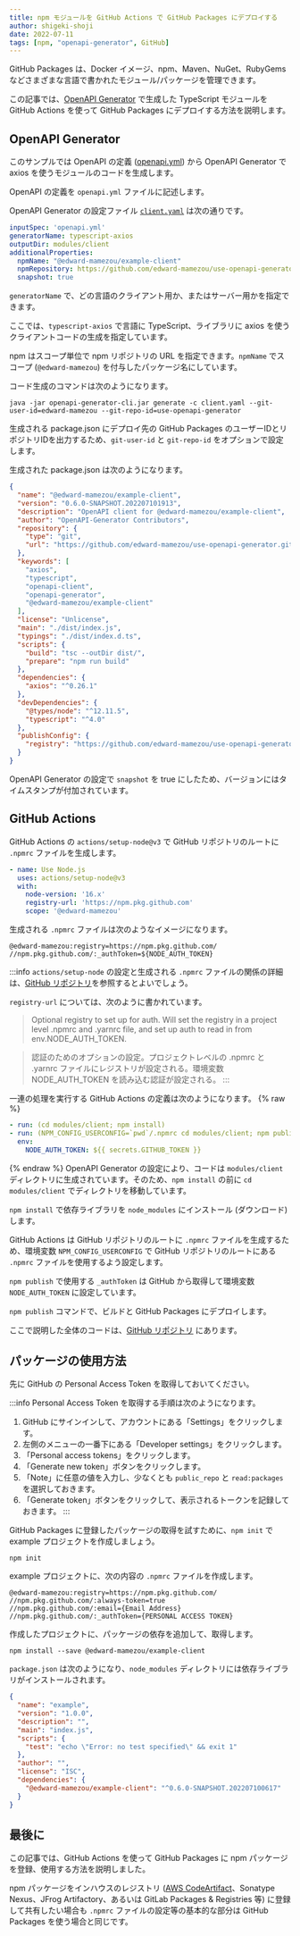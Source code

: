 ```yaml
---
title: npm モジュールを GitHub Actions で GitHub Packages にデプロイする
author: shigeki-shoji
date: 2022-07-11
tags: [npm, "openapi-generator", GitHub]
---
```


GitHub Packages は、Docker イメージ、npm、Maven、NuGet、RubyGems などさまざまな言語で書かれたモジュール/パッケージを管理できます。

この記事では、[OpenAPI Generator](https://github.com/OpenAPITools/openapi-generator) で生成した TypeScript モジュールを GitHub Actions を使って GitHub Packages にデプロイする方法を説明します。


## OpenAPI Generator

このサンプルでは OpenAPI の定義 ([openapi.yml](https://github.com/edward-mamezou/use-openapi-generator/blob/v0.6.0/openapi.yml)) から OpenAPI Generator で axios を使うモジュールのコードを生成します。

OpenAPI の定義を `openapi.yml` ファイルに記述します。

OpenAPI Generator の設定ファイル [`client.yaml`](https://github.com/edward-mamezou/use-openapi-generator/blob/v0.6.0/client.yaml) は次の通りです。

```yaml
inputSpec: 'openapi.yml'
generatorName: typescript-axios
outputDir: modules/client
additionalProperties:
  npmName: "@edward-mamezou/example-client"
  npmRepository: https://github.com/edward-mamezou/use-openapi-generator.git
  snapshot: true
```

`generatorName` で、どの言語のクライアント用か、またはサーバー用かを指定できます。

ここでは、`typescript-axios` で言語に TypeScript、ライブラリに axios を使うクライアントコードの生成を指定しています。

npm はスコープ単位で npm リポジトリの URL を指定できます。`npmName` でスコープ (`@edward-mamezou`) を付与したパッケージ名にしています。

コード生成のコマンドは次のようになります。

```shell
java -jar openapi-generator-cli.jar generate -c client.yaml --git-user-id=edward-mamezou --git-repo-id=use-openapi-generator
```

生成される package.json にデプロイ先の GitHub Packages のユーザーIDとリポジトリIDを出力するため、`git-user-id` と `git-repo-id` をオプションで設定します。

生成された package.json は次のようになります。

```json
{
  "name": "@edward-mamezou/example-client",
  "version": "0.6.0-SNAPSHOT.202207101913",
  "description": "OpenAPI client for @edward-mamezou/example-client",
  "author": "OpenAPI-Generator Contributors",
  "repository": {
    "type": "git",
    "url": "https://github.com/edward-mamezou/use-openapi-generator.git"
  },
  "keywords": [
    "axios",
    "typescript",
    "openapi-client",
    "openapi-generator",
    "@edward-mamezou/example-client"
  ],
  "license": "Unlicense",
  "main": "./dist/index.js",
  "typings": "./dist/index.d.ts",
  "scripts": {
    "build": "tsc --outDir dist/",
    "prepare": "npm run build"
  },
  "dependencies": {
    "axios": "^0.26.1"
  },
  "devDependencies": {
    "@types/node": "^12.11.5",
    "typescript": "^4.0"
  },
  "publishConfig": {
    "registry": "https://github.com/edward-mamezou/use-openapi-generator.git"
  }
}
```

OpenAPI Generator の設定で `snapshot` を true にしたため、バージョンにはタイムスタンプが付加されています。

## GitHub Actions

GitHub Actions の `actions/setup-node@v3` で GitHub リポジトリのルートに `.npmrc` ファイルを生成します。

```yaml
- name: Use Node.js
  uses: actions/setup-node@v3
  with:
    node-version: '16.x'
    registry-url: 'https://npm.pkg.github.com'
    scope: '@edward-mamezou'
```

生成される `.npmrc` ファイルは次のようなイメージになります。

```text
@edward-mamezou:registry=https://npm.pkg.github.com/
//npm.pkg.github.com/:_authToken=${NODE_AUTH_TOKEN}
```

:::info
`actions/setup-node` の設定と生成される `.npmrc` ファイルの関係の詳細は、[GitHub リポジトリ](https://github.com/actions/setup-node/blob/main/action.yml)を参照するとよいでしょう。

`registry-url` については、次のように書かれています。
>Optional registry to set up for auth. Will set the registry in a project level .npmrc and .yarnrc file, and set up auth to read in from env.NODE_AUTH_TOKEN.

>認証のためのオプションの設定。プロジェクトレベルの .npmrc と .yarnrc ファイルにレジストリが設定される。環境変数 NODE_AUTH_TOKEN を読み込む認証が設定される。
:::

一連の処理を実行する GitHub Actions の定義は次のようになります。
{% raw %}
```yaml
- run: (cd modules/client; npm install)
- run: (NPM_CONFIG_USERCONFIG=`pwd`/.npmrc cd modules/client; npm publish)
  env:
    NODE_AUTH_TOKEN: ${{ secrets.GITHUB_TOKEN }}
```
{% endraw %}
OpenAPI Generator の設定により、コードは `modules/client` ディレクトリに生成されています。そのため、`npm install` の前に `cd modules/client` でディレクトリを移動しています。

`npm install` で依存ライブラリを `node_modules` にインストール (ダウンロード) します。

GitHub Actions は GitHub リポジトリのルートに `.npmrc` ファイルを生成するため、環境変数 `NPM_CONFIG_USERCONFIG` で GitHub リポジトリのルートにある `.npmrc` ファイルを使用するよう設定します。

`npm publish` で使用する `_authToken` は GitHub から取得して環境変数 `NODE_AUTH_TOKEN` に設定しています。

`npm publish` コマンドで、ビルドと GitHub Packages にデプロイします。

ここで説明した全体のコードは、[GitHub リポジトリ](https://github.com/edward-mamezou/use-openapi-generator/tree/v0.6.0) にあります。

## パッケージの使用方法

先に GitHub の Personal Access Token を取得しておいてください。

:::info
Personal Access Token を取得する手順は次のようになります。

1. GitHub にサインインして、アカウントにある「Settings」をクリックします。
2. 左側のメニューの一番下にある「Developer settings」をクリックします。
3. 「Personal access tokens」をクリックします。
4. 「Generate new token」ボタンをクリックします。
5. 「Note」に任意の値を入力し、少なくとも `public_repo` と `read:packages` を選択しておきます。
6. 「Generate token」ボタンをクリックして、表示されるトークンを記録しておきます。
:::

GitHub Packages に登録したパッケージの取得を試すために、`npm init` で example プロジェクトを作成しましょう。

```shell
npm init
```

example プロジェクトに、次の内容の `.npmrc` ファイルを作成します。

```text
@edward-mamezou:registry=https://npm.pkg.github.com/
//npm.pkg.github.com/:always-token=true
//npm.pkg.github.com/:email={Email Address}
//npm.pkg.github.com/:_authToken={PERSONAL ACCESS TOKEN}
```

作成したプロジェクトに、パッケージの依存を追加して、取得します。

```shell
npm install --save @edward-mamezou/example-client
```

`package.json` は次のようになり、`node_modules` ディレクトリには依存ライブラリがインストールされます。

```json
{
  "name": "example",
  "version": "1.0.0",
  "description": "",
  "main": "index.js",
  "scripts": {
    "test": "echo \"Error: no test specified\" && exit 1"
  },
  "author": "",
  "license": "ISC",
  "dependencies": {
    "@edward-mamezou/example-client": "^0.6.0-SNAPSHOT.202207100617"
  }
}
```

## 最後に 

この記事では、GitHub Actions を使って GitHub Packages に npm パッケージを登録、使用する方法を説明しました。

npm パッケージをインハウスのレジストリ ([AWS CodeArtifact](https://aws.amazon.com/jp/codeartifact/)、Sonatype Nexus、JFrog Artifactory、あるいは GitLab Packages & Registries 等) に登録して共有したい場合も `.npmrc` ファイルの設定等の基本的な部分は GitHub Packages を使う場合と同じです。


